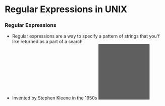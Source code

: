 # Regular Expressions in UNIX

### Regular Expressions
* Regular expressions are a way to specify a pattern of strings that you'f like returned as a part of a search
* Invented by Stephen Kleene in the 1950s
![Stephen Kleene](/notes/images/image02.png)
